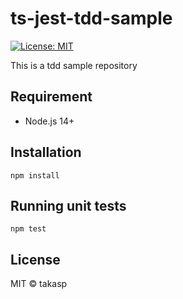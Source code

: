 # ts-jest-tdd-sample

[![License: MIT](https://img.shields.io/badge/License-MIT-yellow.svg)](https://opensource.org/licenses/MIT)

This is a tdd sample repository

## Requirement

* Node.js 14+

## Installation

```shell
npm install
```

## Running unit tests

```shell
npm test
```

## License

MIT © takasp
